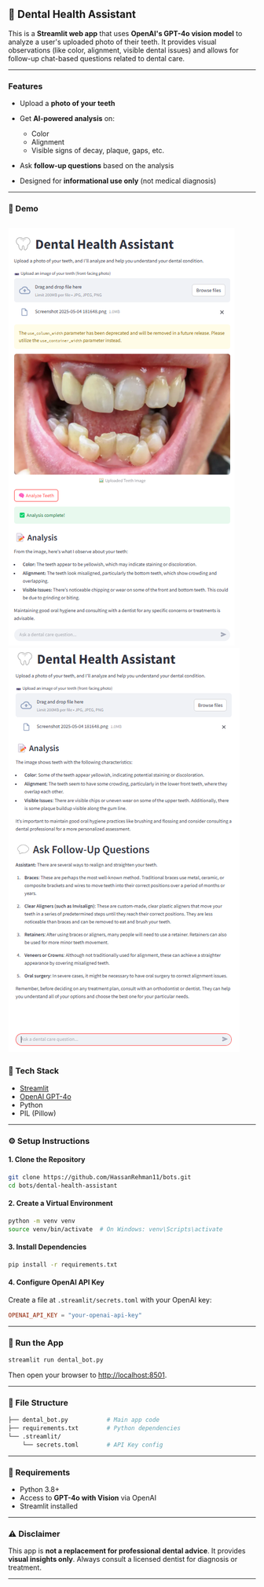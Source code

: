 ## 🦷 Dental Health Assistant

This is a **Streamlit web app** that uses **OpenAI's GPT-4o vision model** to analyze a user's uploaded photo of their teeth. It provides visual observations (like color, alignment, visible dental issues) and allows for follow-up chat-based questions related to dental care.

---

### Features

* Upload a **photo of your teeth**
* Get **AI-powered analysis** on:

  * Color
  * Alignment
  * Visible signs of decay, plaque, gaps, etc.
* Ask **follow-up questions** based on the analysis
* Designed for **informational use only** (not medical diagnosis)

---

### 🚀 Demo

![demo](./bot.png)
![demo2](./bot2.png)
---

### 🧰 Tech Stack

* [Streamlit](https://streamlit.io)
* [OpenAI GPT-4o](https://openai.com/gpt-4)
* Python
* PIL (Pillow)

---

### ⚙️ Setup Instructions

#### 1. Clone the Repository

```bash
git clone https://github.com/HassanRehman11/bots.git
cd bots/dental-health-assistant
```

#### 2. Create a Virtual Environment

```bash
python -m venv venv
source venv/bin/activate  # On Windows: venv\Scripts\activate
```

#### 3. Install Dependencies

```bash
pip install -r requirements.txt
```

#### 4. Configure OpenAI API Key

Create a file at `.streamlit/secrets.toml` with your OpenAI key:

```toml
OPENAI_API_KEY = "your-openai-api-key"
```

---

### 🧪 Run the App

```bash
streamlit run dental_bot.py
```

Then open your browser to [http://localhost:8501](http://localhost:8501).

---

### 📁 File Structure

```bash
├── dental_bot.py           # Main app code
├── requirements.txt        # Python dependencies
└── .streamlit/
    └── secrets.toml        # API Key config
```

---

### 📌 Requirements

* Python 3.8+
* Access to **GPT-4o with Vision** via OpenAI
* Streamlit installed

---

### ⚠️ Disclaimer

This app is **not a replacement for professional dental advice**. It provides **visual insights only**. Always consult a licensed dentist for diagnosis or treatment.

---

